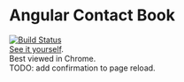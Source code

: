 # Angular Contact Book
[![Build Status](https://travis-ci.org/sudodoki/angular-contact-book.svg?branch=master)](https://travis-ci.org/sudodoki/angular-contact-book)  
[See it yourself](http://sudodoki.github.io/angular-contact-book/app).  
Best viewed in Chrome.  
TODO: add confirmation to page reload.
